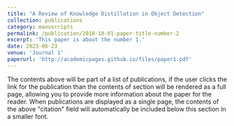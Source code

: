 ```yaml
---
title: "A Review of Knowledge Distillation in Object Detection"
collection: publications
category: manuscripts
permalink: /publication/2010-10-01-paper-title-number-2
excerpt: 'This paper is about the number 1.'
date: 2023-06-23
venue: 'Journal 1'
paperurl: 'http://academicpages.github.io/files/paper1.pdf'
---
```


The contents above will be part of a list of publications, if the user clicks the link for the publication than the contents of section will be rendered as a full page, allowing you to provide more information about the paper for the reader. When publications are displayed as a single page, the contents of the above "citation" field will automatically be included below this section in a smaller font.

